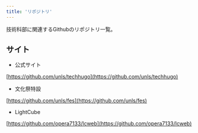 ```yaml
---
title: 'リポジトリ'
---
```


技術科部に関連するGithubのリポジトリ一覧。

## サイト

* 公式サイト  

[https://github.com/unls/techhugo](https://github.com/unls/techhugo)

* 文化祭特設 

[https://github.com/unls/fes](https://github.com/unls/fes)

* LightCube  

[https://github.com/opera7133/lcweb](https://github.com/opera7133/lcweb)